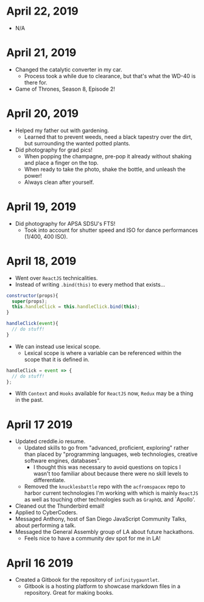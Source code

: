 # April 22, 2019

- N/A

# April 21, 2019

- Changed the catalytic converter in my car.
  - Process took a while due to clearance, but that's what the WD-40 is there for.
- Game of Thrones, Season 8, Episode 2!

# April 20, 2019

- Helped my father out with gardening.
  - Learned that to prevent weeds, need a black tapestry over the dirt, but surrounding the wanted potted plants.
- Did photography for grad pics!
  - When popping the champagne, pre-pop it already without shaking and place a finger on the top.
  - When ready to take the photo, shake the bottle, and unleash the power!
  - Always clean after yourself.

# April 19, 2019

- Did photography for APSA SDSU's FTS!
  - Took into account for shutter speed and ISO for dance performances (1/400, 400 ISO).

# April 18, 2019

- Went over `ReactJS` technicalities.
- Instead of writing `.bind(this)` to every method that exists...

```js
constructor(props){
  super(props);
  this.handleClick = this.handleClick.bind(this);
}

handleClick(event){
  // do stuff!
}
```

- We can instead use lexical scope.
  - Lexical scope is where a variable can be referenced within the scope that it is defined in.

```js
handleClick = event => {
  // do stuff!
};
```

- With `Context` and `Hooks` available for `ReactJS` now, `Redux` may be a thing in the past.

# April 17 2019

- Updated creddle.io resume.
  - Updated skills to go from "advanced, proficient, exploring" rather than placed by "programming languages, web technologies, creative software engines, databases".
    - I thought this was necessary to avoid questions on topics I wasn't too familiar about because there were no skill levels to differentiate.
  - Removed the `knucklesbattle` repo with the `acfromspacex` repo to harbor current technologies I'm working with which is mainly `ReactJS` as well as touching other technologies such as `GraphQL` and `Apollo'.
- Cleaned out the Thunderbird email!
- Applied to CyberCoders.
- Messaged Anthony, host of San Diego JavaScript Community Talks, about performing a talk.
- Messaged the General Assembly group of LA about future hackathons.
  - Feels nice to have a community dev spot for me in LA!

# April 16 2019

- Created a Gitbook for the repository of `infinitygauntlet`.
  - Gitbook is a hosting platform to showcase markdown files in a repository. Great for making books.
